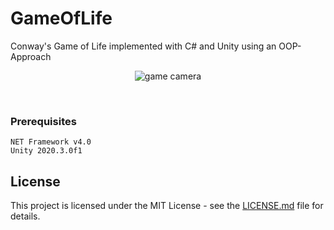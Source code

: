 # GameOfLife
Conway's Game of Life implemented with C# and Unity using an OOP-Approach
<br><p align="center"><img src="screenshot.png" alt="game camera"/></p><br>

### Prerequisites

```
NET Framework v4.0
Unity 2020.3.0f1
```

## License

This project is licensed under the MIT License - see the [LICENSE.md](LICENSE.md) file for details.

